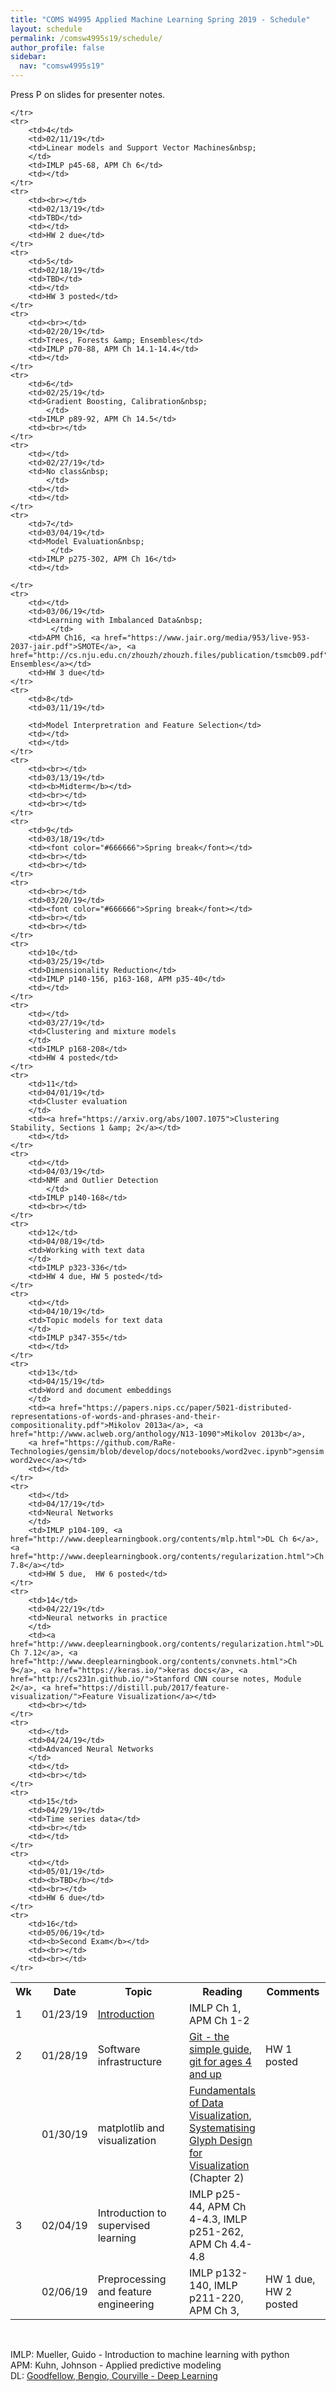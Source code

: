 ```yaml
---
title: "COMS W4995 Applied Machine Learning Spring 2019 - Schedule"
layout: schedule
permalink: /comsw4995s19/schedule/
author_profile: false
sidebar:
  nav: "comsw4995s19"
---
```


Press P on slides for presenter notes.

<div class="schedule">
<table cellspacing="0" border="0">
	<colgroup span="2"></colgroup>
	<colgroup></colgroup>
	<colgroup></colgroup>
	<colgroup></colgroup>
    <tr>
        <th>Wk</th>
        <th>Date</th>
        <th style="width:330px">Topic</th>
        <th>Reading</th>
        <th style="width:115px">Comments</th>
    </tr>
	<tr>
		<td>1</td>
		<td>01/23/19</td>
		<td><a href="https://amueller.github.io/COMS4995-s19/slides/aml-01-introduction/">Introduction</a>&nbsp;<a href="https://www.youtube.com/watch?v=Qd68h4UGlNY&list=PL_pVmAaAnxIQGzQS2oI3OWEPT-dpmwTfA"><i class="fa fa-youtube-play" aria-hidden="true"></i></a></td>
		<td>IMLP Ch 1, APM Ch 1-2</td>
		<td><br></td>
	</tr>
	<tr>
		<td>2</td>
		<td>01/28/19</td>
		<td>Software infrastructure</td>
		<td><a href="http://rogerdudler.github.io/git-guide/">Git - the simple guide</a>, <a href="https://www.youtube.com/watch?v=1ffBJ4sVUb4">git for ages 4 and up</a></td>
		<td>HW 1 posted</td>
	</tr>
	<tr>
		<td><br></td>
		<td>01/30/19</td>
		<td>matplotlib and visualization &nbsp;</td>
		<td><a href="https://serialmentor.com/dataviz/">Fundamentals of Data Visualization</a>, <a href="https://ora.ox.ac.uk/objects/uuid:b98ccce1-038f-4c0a-a259-7f53dfe06ac7">Systematising Glyph Design for Visualization</a> (Chapter 2)</td>
		<td><br></td>
	</tr>
	<tr>
		<td>3</td>
		<td>02/04/19</td>
		<td>Introduction to supervised learning&nbsp;
        </td>
		<td>IMLP p25-44, APM Ch 4-4.3, IMLP p251-262, APM Ch 4.4-4.8</td>
		<td></td>
	</tr>
	<tr>
		<td><br></td>
		<td>02/06/19</td>
		<td>Preprocessing and feature engineering&nbsp;
        </td>
		<td>IMLP p132-140, IMLP p211-220, APM Ch 3,</td>
		<td>HW 1 due, HW 2 posted</td>

	</tr>
	<tr>
		<td>4</td>
		<td>02/11/19</td>
		<td>Linear models and Support Vector Machines&nbsp;
        </td>
		<td>IMLP p45-68, APM Ch 6</td>
		<td></td>
	</tr>
	<tr>
		<td><br></td>
		<td>02/13/19</td>
		<td>TBD</td>
		<td></td>
		<td>HW 2 due</td>
	</tr>
	<tr>
		<td>5</td>
		<td>02/18/19</td>
		<td>TBD</td>
		<td></td>
		<td>HW 3 posted</td>
	</tr>
	<tr>
		<td><br></td>
		<td>02/20/19</td>
		<td>Trees, Forests &amp; Ensembles</td>
		<td>IMLP p70-88, APM Ch 14.1-14.4</td>
		<td></td>
	</tr>
	<tr>
		<td>6</td>
		<td>02/25/19</td>
		<td>Gradient Boosting, Calibration&nbsp;
            </td>
		<td>IMLP p89-92, APM Ch 14.5</td>
		<td><br></td>
	</tr>
	<tr>
		<td></td>
		<td>02/27/19</td>
		<td>No class&nbsp;
			</td>
		<td></td>
		<td></td>
	</tr>
	<tr>
		<td>7</td>
		<td>03/04/19</td>
		<td>Model Evaluation&nbsp;
             </td>
		<td>IMLP p275-302, APM Ch 16</td>
		<td></td>

	</tr>
	<tr>
		<td></td>
		<td>03/06/19</td>
        <td>Learning with Imbalanced Data&nbsp;
             </td>
        <td>APM Ch16, <a href="https://www.jair.org/media/953/live-953-2037-jair.pdf">SMOTE</a>, <a href="http://cs.nju.edu.cn/zhouzh/zhouzh.files/publication/tsmcb09.pdf">Easy Ensembles</a></td>
		<td>HW 3 due</td>
	</tr>
	<tr>
		<td>8</td>
		<td>03/11/19</td>

		<td>Model Interpretration and Feature Selection</td>
		<td></td>
		<td></td>
	</tr>
	<tr>
		<td><br></td>
		<td>03/13/19</td>
		<td><b>Midterm</b></td>
		<td><br></td>
		<td><br></td>
	</tr>
	<tr>
		<td>9</td>
		<td>03/18/19</td>
		<td><font color="#666666">Spring break</font></td>
		<td><br></td>
		<td><br></td>
	</tr>
	<tr>
		<td><br></td>
		<td>03/20/19</td>
		<td><font color="#666666">Spring break</font></td>
		<td><br></td>
		<td><br></td>
	</tr>
	<tr>
		<td>10</td>
		<td>03/25/19</td>
		<td>Dimensionality Reduction</td>
		<td>IMLP p140-156, p163-168, APM p35-40</td>
        <td></td>
	</tr>
    <tr>    
		<td></td>
		<td>03/27/19</td>
		<td>Clustering and mixture models
		</td>
		<td>IMLP p168-208</td>
		<td>HW 4 posted</td>
	</tr>
	<tr>
		<td>11</td>
		<td>04/01/19</td>
		<td>Cluster evaluation
		</td>
		<td><a href="https://arxiv.org/abs/1007.1075">Clustering Stability, Sections 1 &amp; 2</a></td>
		<td></td>
	</tr>
	<tr>
		<td></td>
		<td>04/03/19</td>
		<td>NMF and Outlier Detection
            </td>
		<td>IMLP p140-168</td>
		<td><br></td>
	</tr>
	<tr>
		<td>12</td>
		<td>04/08/19</td>
		<td>Working with text data
		</td>
		<td>IMLP p323-336</td>
		<td>HW 4 due, HW 5 posted</td>
	</tr>
	<tr>
		<td></td>
		<td>04/10/19</td>
		<td>Topic models for text data         
		</td>
		<td>IMLP p347-355</td>
		<td></td>
	</tr>
	<tr>
		<td>13</td>
		<td>04/15/19</td>
		<td>Word and document embeddings
		</td>
		<td><a href="https://papers.nips.cc/paper/5021-distributed-representations-of-words-and-phrases-and-their-compositionality.pdf">Mikolov 2013a</a>, <a href="http://www.aclweb.org/anthology/N13-1090">Mikolov 2013b</a>,
        <a href="https://github.com/RaRe-Technologies/gensim/blob/develop/docs/notebooks/word2vec.ipynb">gensim word2vec</a></td>
		<td></td>
	</tr>
	<tr>
		<td></td>
		<td>04/17/19</td>
		<td>Neural Networks
		</td>
		<td>IMLP p104-109, <a href="http://www.deeplearningbook.org/contents/mlp.html">DL Ch 6</a>, <a href="http://www.deeplearningbook.org/contents/regularization.html">Ch 7.8</a></td>
		<td>HW 5 due,  HW 6 posted</td>
	</tr>
	<tr>
		<td>14</td>
		<td>04/22/19</td>
		<td>Neural networks in practice
		</td>
		<td><a href="http://www.deeplearningbook.org/contents/regularization.html">DL Ch 7.12</a>, <a href="http://www.deeplearningbook.org/contents/convnets.html">Ch 9</a>, <a href="https://keras.io/">keras docs</a>, <a href="http://cs231n.github.io/">Stanford CNN course notes, Module 2</a>, <a href="https://distill.pub/2017/feature-visualization/">Feature Visualization</a></td>
		<td><br></td>
	</tr>
	<tr>
		<td></td>
		<td>04/24/19</td>
		<td>Advanced Neural Networks
		</td>
		<td></td>
		<td><br></td>
	</tr>
	<tr>
		<td>15</td>
		<td>04/29/19</td>
		<td>Time series data</td>
		<td><br></td>
		<td></td>
	</tr>
	<tr>
		<td></td>
		<td>05/01/19</td>
		<td><b>TBD</b></td>
		<td><br></td>
		<td>HW 6 due</td>
	</tr>
	<tr>
		<td>16</td>
		<td>05/06/19</td>
		<td><b>Second Exam</b></td>
		<td><br></td>
		<td><br></td>
	</tr>
</table>
</div>

<div class="post">
<br>
<p>
IMLP: Mueller, Guido - Introduction to machine learning with python<br>
APM: Kuhn, Johnson - Applied predictive modeling<br>
DL: <a href="http://www.deeplearningbook.org/">Goodfellow, Bengio, Courville - Deep Learning</a>
</p>
</div>